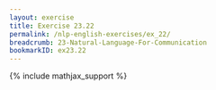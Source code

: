 ```yaml
---
layout: exercise
title: Exercise 23.22
permalink: /nlp-english-exercises/ex_22/
breadcrumb: 23-Natural-Language-For-Communication
bookmarkID: ex23.22
---
```


{% include mathjax_support %}
